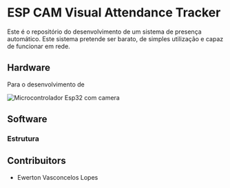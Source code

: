 # ESP CAM Visual Attendance Tracker

Este é o repositório do desenvolvimento de um sistema de presença automático. Este sistema pretende ser barato, de simples utilização e capaz de funcionar em rede.

## Hardware

Para o desenvolvimento de 

![Microcontrolador Esp32 com camera](https://d229kd5ey79jzj.cloudfront.net/1205/images/1205_1_H.png?20230725094432 "Esp cam")

## Software

### Estrutura


## Contribuitors

* Ewerton Vasconcelos Lopes 